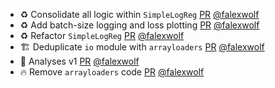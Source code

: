 - ♻️ Consolidate all logic within `SimpleLogReg` [PR](https://github.com/laminlabs/modlyn/pull/14) [@falexwolf](https://github.com/falexwolf)
- ♻️ Add batch-size logging and loss plotting [PR](https://github.com/laminlabs/modlyn/pull/13) [@falexwolf](https://github.com/falexwolf)
- ♻️ Refactor `SimpleLogReg` [PR](https://github.com/laminlabs/modlyn/pull/12) [@falexwolf](https://github.com/falexwolf)
- 🏗️ Deduplicate `io` module with `arrayloaders` [PR](https://github.com/laminlabs/modlyn/pull/11) [@falexwolf](https://github.com/falexwolf)
- 🚧 Analyses v1 [PR](https://github.com/laminlabs/modlyn/pull/8) [@falexwolf](https://github.com/falexwolf)
- 🔥 Remove `arrayloaders` code [PR](https://github.com/laminlabs/modlyn/pull/9) [@falexwolf](https://github.com/falexwolf)
